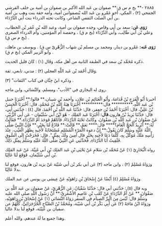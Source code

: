 ٢٨٨٥ -** بخ م س ق:** صفوان بن عَبد الله الأكبر بن صفوان بن أمية بن خلف القرشي الجمحي (٢) ، المكي، أخو عَمْرو بن عَبد الله بْنصفوانبن أمية، وأمه حقة بنت وهب بن أمية بن أَبي الصلت الثقفي الشاعر، وكانت تحته الدرداء بنت أَبي الدَّرْدَاء.

**رَوَى عَن:** سعد بن أَبي وقاص، وجده صفوان بن أمية، وعبد الله بْن عُمَر بْن الخطاب، وعلي بْن أَبي طَالِب، وأَبي الدَّرْدَاء (بخ م ق) ، وحفصة أم المؤمنين، وأم الدرداء الصغرى (بخ م س ق) .

**رَوَى عَنه:** عَمْرو بن دينار، ومحمد بن مسلم بْن شهاب الزُّهْرِيّ س ق) . ويوسف بن ماهك، وأبو الزبير المكي (بخ م ق) .

ذكره مُحَمَّد بْن سعد في الطبقة الثانية من أهل مكة، وَقَال (١) : كَانَ قليل الحديث.

وَقَال أَحْمَد بْن عَبد اللَّهِ العجلي (٢) : مدني، تابعي، ثقة.

وذكره ابنُ حِبَّان في كتاب "الثقات" (٣) .

روى له البخاري في "الأدب"، ومسلم، والنَّسَائي، وابن ماجه.

أخبرنا أَبُو الْفَرَجِ بْنُ قُدَامَةَ، وأَبُو الْغَنَائِمِ بْن علان، وأحمد بْن شيبان،** قالوا:** أَخْبَرَنَا حنبل بْن عَبد اللَّهِ،********** قال:********** أَخْبَرَنَا هِبَةُ اللَّهِ بْنُ مُحَمَّدٍ، قال: أَخْبَرَنَا الْحَسَنُ بْنُ عَلِيٍّ، قال: أَخْبَرَنَا أَحْمَدُ بْن جعفر، قال: حَدَّثَنَا عَبد اللَّهِ بْن أَحْمَدَ، قال (٤) : حَدَّثني أَبِي، قال: حَدَّثَنَا يَزِيدُ بْنُ هارون،**قال:** أَخْبَرَنَا عَبد المَلِك - هُوَ ابْنُ أَبي سُلَيْمان - عَن أَبِي الزُّبَيْرِ، عَنْ صَفْوَانَ بْنِ عَبد اللَّهِ بْنِ صَفْوَانَ، وكَانَتْ تَحْتَهُ الدَّرْدَاءُ. فَأَتَاهُمْ فَوَجَدَ أُمَّ الدَّرْدَاءِ،** فَقَالَتْ لَهُ:** أَتُرِيدُ الْحَجَّ الْعَامَ؟**** قال:**** نَعَمْ،** قَالَتْ:** فَادْعُ لَنَا بِخَيْرٍ،** فَإِنَّ النَّبِيَّ صَلَّى اللَّهُ عَلَيْهِ وسَلَّمَ كَانَ يَقُولُ:** إِنَّ دعوة االْمَرْءِ الْمُسْلِمِ مُسْتَجَابَةٌ لأَخِيهِ بِظَهْرِ الْغَيْبِ، عِنْدَ رَأْسِهِ مَلَكٌ مُوَكَّلٌ بِهِ، كُلَّمَا دَعَا لأَخِيهِ بِخَيْرٍ قال آمِينَ ولَكَ بِمِثْلٍ". قال: فَخَرَجْتُ إِلَى السُّوقِ فَلَقِيتُ أَبَا الدَّرْدَاءِ، فَحَدَّثَنِي عَنِ النَّبِيِّ صَلَّى اللَّهُ عَلَيْهِ وسَلَّمَ بِمِثْلِ ذَلِكَ.

رواه الْبُخَارِيّ (١) عَنْ مُحَمَّد بْن سَلامٍ عَنْ يَحْيَى بْنِ عَبد المَلِك بْنِ أَبي غَنِيَّةَ، عَنْ عَبد المَلِك بْن أَبي سُلَيْمان، فَوَقَعَ لَنَا عَالِيًا.

ورَوَاهُ مُسْلِمٌ (٢) ، وابن ماجه (٣) عَن أبي بكر بْن أَبي شَيْبَة عَنْ يزيد بْن هارون، فوقع لنا بدلا عَالِيًا.

ورَوَاهُ مُسْلِمٌ (٤) أَيْضًا عَنْ إِسْحَاقَ بْنِ رَاهَوَيْهِ عَنْ عِيسَى بن يونس عن عبد الملك.

وبه قال (٥) : حَدَّثني أبي قال: حَدَّثَنَا سُفْيَانُ، عَنِ الزُّهْرِيّ، عَنْ صفوان بن عَبد اللَّهِ بن صَفْوَانَ،** عَنْ أُمِّ الدَّرْدَاءِ عَنْ كَعْبِ بْنِ عَاصِمٍ الأَشْعَرِيِّ:** أَنَّ رَسُول اللَّهِ صلى الله عليه وسَلَّمَ قال: لَيْسَ مِنَ الْبِرِّ الصيام في السفر.رَوَاهُ النَّسَائي (١) عَنْ إِسْحَاقَ بْنِ رَاهَوَيْهِ، ورَوَاهُ ابْنُ مَاجَهْ (٢) عَن أَبِي بَكْر بْن أَبي شَيْبَة، ومُحَمَّدُ بْنُ الصَّبَّاحِ الْجُرْجَرَائِيُّ، كُلُّهُمْ عن سفيان بن عُيَيْنَة، قوقع لنا بدلا عاليا.

وهذا جميع ما لَهُ عندهم، والله أعلم.